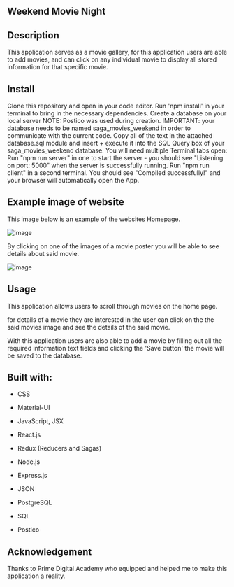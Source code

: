 ## Weekend Movie Night

## Description

This application serves as a movie gallery, for this application users are able to add movies, and can click on any individual movie to display all stored information for that specific movie.

## Install

Clone this repository and open in your code editor.
Run 'npm install' in your terminal to bring in the necessary dependencies.
Create a database on your local server NOTE: Postico was used during creation.
IMPORTANT: your database needs to be named saga_movies_weekend in order to communicate with the current code.
Copy all of the text in the attached database.sql module and insert + execute it into the SQL Query box of your saga_movies_weekend database.
You will need multiple Terminal tabs open:
Run "npm run server" in one to start the server - you should see "Listening on port: 5000" when the server is successfully running.
Run "npm run client" in a second terminal. You should see "Compiled successfully!" and your browser will automatically open the App.

## Example image of website

This image below is an example of the websites Homepage.

![image](https://user-images.githubusercontent.com/74740443/114289586-c34a2c00-9a3e-11eb-9d1a-c47f70379fb1.png)

By clicking on one of the images of a movie poster you will be able to see details about said movie.

![image](https://user-images.githubusercontent.com/74740443/114289628-2b990d80-9a3f-11eb-9ae7-3404b60b7623.png)

## Usage

This application allows users to scroll through movies on the home page.

for details of a movie they are interested in the user can click on the the said movies image and see the details of the said movie.

With this application users are also able to add a movie by filling out all the required information text fields and clicking the 'Save button' the movie will be saved to the database.

## Built with:

- CSS

- Material-UI

- JavaScript, JSX

- React.js

- Redux (Reducers and Sagas)

- Node.js

- Express.js

- JSON

- PostgreSQL

- SQL

- Postico

## Acknowledgement

Thanks to Prime Digital Academy who equipped and helped me to make this application a reality.
